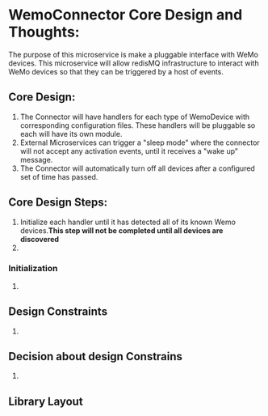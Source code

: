 # WemoConnector Core Design and Thoughts:

The purpose of this microservice is make a pluggable interface with WeMo devices. This microservice will allow redisMQ infrastructure to interact with WeMo devices so that they can be triggered by a host of events.

## Core Design:

1. The Connector will have handlers for each type of WemoDevice with corresponding configuration files. These handlers will be pluggable so each will have its own module.
2. External Microservices can trigger a "sleep mode" where the connector will not accept any activation events, until it receives a "wake up" message.
3. The Connector will automatically turn off all devices after a configured set of time has passed.

## Core Design Steps:

1. Initialize each handler until it has detected all of its known Wemo devices.**This step will not be completed until all devices are discovered**
2. 

### Initialization
1.

## Design Constraints
1. 

## Decision about design Constrains
1. 

## Library Layout

